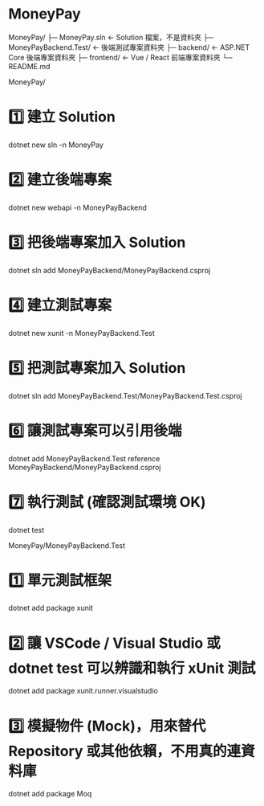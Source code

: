 # MoneyPay
MoneyPay/
├─ MoneyPay.sln            ← Solution 檔案，不是資料夾
├─ MoneyPayBackend.Test/   ← 後端測試專案資料夾
├─ backend/                ← ASP.NET Core 後端專案資料夾
├─ frontend/               ← Vue / React 前端專案資料夾
└─ README.md



MoneyPay/
# 1️⃣ 建立 Solution
dotnet new sln -n MoneyPay
# 2️⃣ 建立後端專案
dotnet new webapi -n MoneyPayBackend
# 3️⃣ 把後端專案加入 Solution
dotnet sln add MoneyPayBackend/MoneyPayBackend.csproj
# 4️⃣ 建立測試專案
dotnet new xunit -n MoneyPayBackend.Test
# 5️⃣ 把測試專案加入 Solution
dotnet sln add MoneyPayBackend.Test/MoneyPayBackend.Test.csproj
# 6️⃣ 讓測試專案可以引用後端
dotnet add MoneyPayBackend.Test reference MoneyPayBackend/MoneyPayBackend.csproj
# 7️⃣ 執行測試 (確認測試環境 OK)
dotnet test

MoneyPay/MoneyPayBackend.Test
# 1️⃣ 單元測試框架
dotnet add package xunit
# 2️⃣ 讓 VSCode / Visual Studio 或 dotnet test 可以辨識和執行 xUnit 測試
dotnet add package xunit.runner.visualstudio
# 3️⃣ 模擬物件 (Mock)，用來替代 Repository 或其他依賴，不用真的連資料庫
dotnet add package Moq
